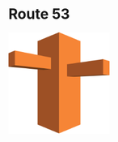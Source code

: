 # Route 53
<img src="https://github.com/vaibhavkapase1302/AWS-Services/blob/main/Route%2053/Route53%20Logo.png" width="200" height="200" alt="AWS Route53 Logo"> 
